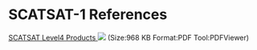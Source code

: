 # SCATSAT-1 References
[SCATSAT Level4 Products ![](https://mosdac.gov.in/images/PDF.gif)](https://mosdac.gov.in/docs/scatsat_level4_dataproducts.pdf "The pdf file open in new window.") (Size:968 KB Format:PDF Tool:PDFViewer)